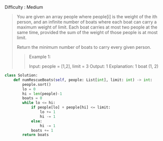 Difficulty : Medium 

>You are given an array people where people[i] is the weight of the ith person, and an infinite number of boats where each boat can carry a maximum weight of limit. Each boat carries at most two people at the same time, provided the sum of the weight of those people is at most limit.
>
>Return the minimum number of boats to carry every given person.
>
>
>>Example 1:
>>
>>Input: people = [1,2], limit = 3
>>Output: 1
>>Explanation: 1 boat (1, 2)

```python
class Solution:
    def numRescueBoats(self, people: List[int], limit: int) -> int:
        people.sort()
        lo = 0
        hi = len(people)-1
        boats = 0
        while lo <= hi:
            if people[lo] + people[hi] <= limit:
                lo += 1
                hi -= 1
            else:
                hi -= 1
            boats += 1
        return boats
```        
